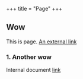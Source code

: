 +++
title = "Page"
+++

## Wow

This is page. [An external link](https://example.org)

### 1. Another wow

Internal document [link](#wow)
